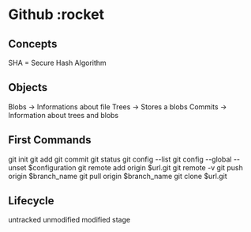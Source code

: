 # Github :rocket

## Concepts

SHA = Secure Hash Algorithm

## Objects

Blobs   -> Informations about file
Trees   -> Stores a blobs
Commits -> Information about trees and blobs

## First Commands

git init
git add
git commit
git status
git config --list
git config --global --unset $configuration
git remote add origin $url.git
git remote -v
git push origin $branch_name
git pull origin $branch_name
git clone $url.git

## Lifecycle

untracked
unmodified
modified
stage


 

